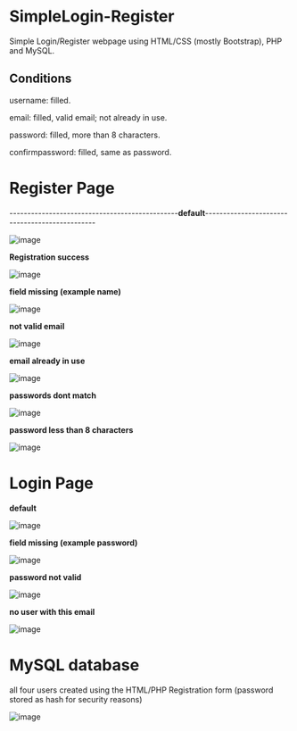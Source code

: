 # SimpleLogin-Register
Simple Login/Register webpage using HTML/CSS (mostly Bootstrap), PHP and MySQL.

## Conditions

username: filled.

email: filled, valid email; not already in use.

password: filled, more than 8 characters.

confirmpassword: filled, same as password.

# Register Page

-----------------------------------------------**default**-----------------------------------------------

![image](https://github.com/ManuelRibeiro89247/SimpleLogin-Register/assets/61391856/3c974708-0369-42d8-bc4d-e95fda484ca7)

**Registration success**

![image](https://github.com/ManuelRibeiro89247/SimpleLogin-Register/assets/61391856/61397d66-9a3b-49ac-914f-a866e70cf5a1)

**field missing (example name)**

![image](https://github.com/ManuelRibeiro89247/SimpleLogin-Register/assets/61391856/f4c9e6ba-24c0-4efa-b80b-23c54d732f76)

**not valid email**

![image](https://github.com/ManuelRibeiro89247/SimpleLogin-Register/assets/61391856/51863ae6-c0b5-4992-ab28-dbf918021a1c)

**email already in use**

![image](https://github.com/ManuelRibeiro89247/SimpleLogin-Register/assets/61391856/3fd246ef-3c90-446c-89b1-bf51f62d9904)

**passwords dont match**

![image](https://github.com/ManuelRibeiro89247/SimpleLogin-Register/assets/61391856/a27cb919-8853-4700-b850-b2e235333461)

**password less than 8 characters**

![image](https://github.com/ManuelRibeiro89247/SimpleLogin-Register/assets/61391856/8347fbdb-3a44-4125-8174-56ffbadb7dee)

# Login Page

**default**

![image](https://github.com/ManuelRibeiro89247/SimpleLogin-Register/assets/61391856/16a24d84-f20e-41b1-a2ab-03ef8429baa2)

**field missing (example password)**

![image](https://github.com/ManuelRibeiro89247/SimpleLogin-Register/assets/61391856/573818de-71f5-4343-8127-7ad5ab608999)

**password not valid**

![image](https://github.com/ManuelRibeiro89247/SimpleLogin-Register/assets/61391856/485272dc-0d72-426e-ba93-fe561f8c5b68)

**no user with this email**

![image](https://github.com/ManuelRibeiro89247/SimpleLogin-Register/assets/61391856/e614d9fa-42a3-40bd-9900-d43d5e39b3a4)

# MySQL database

all four users created using the HTML/PHP Registration form (password stored as hash for security reasons)

![image](https://github.com/ManuelRibeiro89247/SimpleLogin-Register/assets/61391856/84193b1f-3eff-4438-a016-258a614d7c59)



